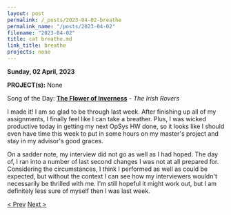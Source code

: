 ```yaml
---
layout: post
permalink: /_posts/2023-04-02-breathe
permalink_name: "/posts/2023-04-02"
filename: "2023-04-02"
title: cat breathe.md
link_title: breathe
projects: none
---
```

**Sunday, 02 April, 2023**

**PROJECT(s):** None

Song of the Day: [**The Flower of Inverness**](https://youtu.be/T78Ov4_FxZY) - *The Irish Rovers*

I made it! I am so glad to be through last week. After finishing up all of my assignments, I finally feel like I can take a breather. Plus, I was wicked productive today in getting my next OpSys HW done, so it looks like I should even have time this week to put in some hours on my master's project and stay in my advisor's good graces.

On a sadder note, my interview did not go as well as I had hoped. The day of, I ran into a number of last second changes I was not at all prepared for. Considering the circumstances, I think I performed as well as could be expected, but without the context I can see how my interviewers wouldn't necessarily be thrilled with me. I'm still hopeful it might work out, but I am definitely less sure of myself then I was last week.

[< Prev](/_posts/2023-03-28-interview_and_exhaustion)    [Next >](/all_caught_up)
